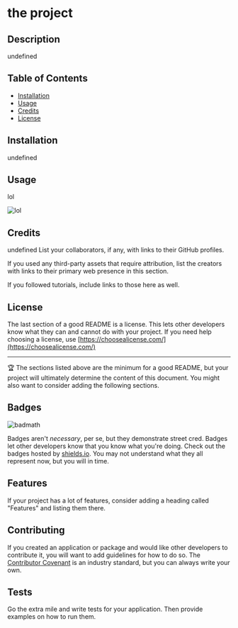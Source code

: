 # the project

  ## Description 
  
  undefined
  
  
  ## Table of Contents
 
  * [Installation](#installation)
  * [Usage](#usage)
  * [Credits](#credits)
  * [License](#license)
  
  
  ## Installation
  
  undefined
  
  
  ## Usage 
  
  lol
  
  ![lol](lol)
  
  
  ## Credits
  
  undefined
  List your collaborators, if any, with links to their GitHub profiles.
  
  If you used any third-party assets that require attribution, list the creators with links to their primary web presence in this section.
  
  If you followed tutorials, include links to those here as well.
  
  
  ## License
  
  The last section of a good README is a license. This lets other developers know what they can and cannot do with your project. If you need help choosing a license, use [https://choosealicense.com/](https://choosealicense.com/)
  
  
  ---
  
  🏆 The sections listed above are the minimum for a good README, but your project will ultimately determine the content of this document. You might also want to consider adding the following sections.
  
  ## Badges
  
  ![badmath](https://img.shields.io/github/languages/top/nielsenjared/badmath)
  
  Badges aren't _necessary_, per se, but they demonstrate street cred. Badges let other developers know that you know what you're doing. Check out the badges hosted by [shields.io](https://shields.io/). You may not understand what they all represent now, but you will in time.
  
  
  ## Features
  
  If your project has a lot of features, consider adding a heading called "Features" and listing them there.
  
  
  ## Contributing
  
  If you created an application or package and would like other developers to contribute it, you will want to add guidelines for how to do so. The [Contributor Covenant](https://www.contributor-covenant.org/) is an industry standard, but you can always write your own.
  
  ## Tests
  
  Go the extra mile and write tests for your application. Then provide examples on how to run them.